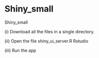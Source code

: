 # Shiny_small
Shiny_small

(i) Download all the files in a single directory.

(ii) Open the	file shiny_ui_server.R Rstudio

(iii) Run the app
